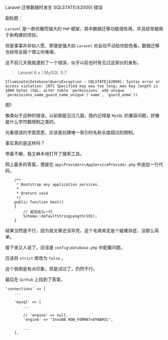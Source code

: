 Laravel 迁移数据时发生 SQLSTATE[42000] 错误

副标题：



`Laravel` 是一款优雅而强大的 `PHP` 框架，其中数据迁移功能很有用，并且经常被用于新构建的项目。

但是事事并非如人愿，即便是强大如 `Laravel` 也会动不动给你脸色看，数据迁移也经常会报个错让你难堪。

这不前几天我就遇到了一个错误，似乎以前也时有见过这家伙的身影。

> Laravel 6.x | MySQL 5.7

```
Illuminate\Datebase\QueryException : SQLSTATE[42000]: Syntax error or access violation: 1071 Specified key was too long; max key length is 1000 bytes (SQL: alter table `permissions` add unique `permissions_name_guard_name_unique`(`name`, `guard_anme`))
```

图1



像类似于这种的错误，以前倒是见过几面，隐约记得是 `MySQL` 的兼容问题，好像是什么字符数限制之类的。

光看错误的字面意思，应该是创建唯一索引时名称长度超过的限制。

事实真的是这样吗？

带着不解，我又麻木地打开了搜索工具。



网上最多的答案，便是在 `app\Providers\AppServiceProvider.php` 中追加一行代码。

```
    /**
     * Bootstrap any application services.
     *
     * @return void
     */
    public function boot()
    {
        // 追加这么一行
        Schema::defaultStringLength(191);
    }
```

结果当然是不行，因为我文章还没写完，这个毛病肯定是个疑难杂症，没那么简单。



接下来又人说了，应该是 `config\database.php` 中配置问题。

应该将 `strict` 修改为 `false` 。

这个我倒是有点印象，但是试过了，仍然不行。



最后在 `Github` 上找到了答案，

```
'connections' => [
    ...

    'mysql' => [
        ...

        // 'engine' => null,
        'engine' => 'InnoDB ROW_FORMAT=DYNAMIC',

        ...
    ],
```

